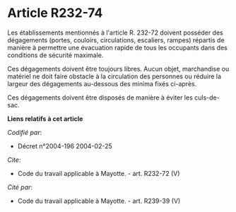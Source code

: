 # Article R232-74

Les établissements mentionnés à l'article R. 232-72 doivent posséder des dégagements (portes, couloirs, circulations,
escaliers, rampes) répartis de manière à permettre une évacuation rapide de tous les occupants dans des conditions de
sécurité maximale. 

Ces dégagements doivent être toujours libres. Aucun objet, marchandise ou matériel ne doit faire obstacle à la circulation
des personnes ou réduire la largeur des dégagements au-dessous des minima fixés ci-après. 

Ces dégagements doivent être disposés de manière à éviter les culs-de-sac.

**Liens relatifs à cet article**

_Codifié par_:

  - Décret n°2004-196 2004-02-25

_Cite_:

  - Code du travail applicable à Mayotte. - art. R232-72 (V)

_Cité par_:

  - Code du travail applicable à Mayotte. - art. R239-39 (V)
